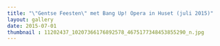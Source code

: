 ```yaml
---
title: "\"Gentse Feesten\" met Bang Up! Opera in Huset (juli 2015)"
layout: gallery
date: 2015-07-01
thumbnail : 11202437_10207366176892578_4675177348453855290_n.jpg
---
```

